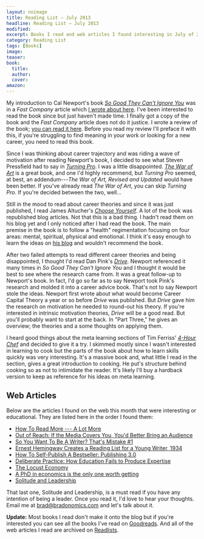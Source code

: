```yaml
---
layout: noimage
title: Reading List — July 2013
headline: Reading List — July 2013
modified:
excerpt: Books I read and web articles I found interesting in July of 2013.
category: Reading List
tags: [Books]
image:
teaser:
book:
  title:
  author:
  cover:
amazon:
---
```


My introduction to Cal Newport's book [_So Good They Can't Ignore You_](http://www.amazon.com/gp/product/1455509124/ref=as_li_ss_tl?ie=UTF8&camp=1789&creative=390957&creativeASIN=1455509124&linkCode=as2&tag=bnomics-20) was in a _Fast Company_ article which [I wrote about here](http://bradonomics.wordpress.com/2012/10/03/follow-passion-useful-advice/). I've been interested to read the book since but just haven't made time. I finally got a copy of the book and the _Fast Company_ article does not do it justice. I wrote a review of the book; [you can read it here](http://bradonomics.com/so-good-they-cant-ignore-you-book-review/). Before you read my review I'll preface it with this, if you're struggling to find meaning in your work or looking for a new career, you need to read this book.

Since I was thinking about career trajectory and was riding a wave of motivation after reading Newport's book, I decided to see what Steven Pressfield had to say in [_Turning Pro_](http://www.amazon.com/gp/product/B0087TUM54/ref=as_li_ss_tl?ie=UTF8&camp=1789&creative=390957&creativeASIN=B0087TUM54&linkCode=as2&tag=bnomics-20). I was a little disappointed. [_The War of Art_](http://www.amazon.com/gp/product/B007A4SDCG/ref=as_li_ss_tl?ie=UTF8&camp=1789&creative=390957&creativeASIN=B007A4SDCG&linkCode=as2&tag=bnomics-20) is a great book, and one I'd highly recommend, but _Turning Pro_ seemed, at best, an addendum---_The War of Art, Revised and Updated_ would have been better. If you've already read _The War of Art_, you can skip _Turning Pro_. If you're decided between the two, well...

Still in the mood to read about career theories and since it was just published, I read James Altucher's [_Choose Yourself_](http://www.amazon.com/gp/product/B00CO8D3G4/ref=as_li_ss_tl?ie=UTF8&camp=1789&creative=390957&creativeASIN=B00CO8D3G4&linkCode=as2&tag=bnomics-20). A lot of the book was republished blog articles. Not that this is a bad thing. I hadn't read them on his blog yet and I only noticed after I had read the book. The main premise&nbsp;in the book is to follow a "health" regimentation focusing on four areas: mental, spiritual, physical and emotional. I think it's easy enough to learn the ideas on [his blog](http://www.jamesaltucher.com/2013/01/finding-your-goal-and-purpose-in-life/) and wouldn't recommend the book.

After two failed attempts to read different career theories and being disappointed, I thought I'd read Dan Pink's [_Drive_](http://www.amazon.com/gp/product/1594484805/ref=as_li_ss_tl?ie=UTF8&camp=1789&creative=390957&creativeASIN=1594484805&linkCode=as2&tag=bnomics-20). Newport referenced it many times in _So Good They Can't Ignore You_ and I thought it would be best to see where the research came from. It was a great follow-up to Newport's book. In fact, I'd go so far as to say Newport took Pink's research and molded it into a career advice book. That's not to say Newport stole the ideas. Newport first wrote about what would become Career Capital Theory a year or so before _Drive_ was published. But _Drive_ gave him the research on motivation he needed to round-out his theory. If you're interested in intrinsic motivation theories, _Drive_ will be a good read. But you'll probably want to start at the back. In "Part Three," he gives an overview; the theories and a some thoughts on applying them.

I heard good things about the meta learning sections of Tim Ferriss' [_4-Hour Chef_](http://www.amazon.com/gp/product/0547884591/ref=as_li_ss_tl?ie=UTF8&camp=1789&creative=390957&creativeASIN=0547884591&linkCode=as2&tag=bnomics-20) and decided to give it a try. I skimmed mostly since I wasn't interested in learning to cook but the parts of the book about how to learn skills quickly was very interesting. It's a massive book and, what little I read in the section, gives a great introduction to cooking. He put's structure behind cooking so as not to intimidate the reader. It's likely I'll buy a hardback version to keep as reference for his ideas on meta learning.

## Web Articles

Below are the articles I found on the web this month that were interesting or educational. They are listed here in the order I found them:

*   [How To Read More --- A Lot More](http://thoughtcatalog.com/2013/how-to-read-more-a-lot-more/)
*   [Out of Reach: If the Media Covers You, You'd Better Bring an Audience](http://observer.com/2012/11/out-of-reach-if-the-media-covers-you-youd-better-bring-an-audience/)
*   [So You Want To Be A Writer? That's Mistake #1](http://thoughtcatalog.com/2013/so-you-want-to-be-a-writer-thats-mistake-1/)
*   [Ernest Hemingway Creates a Reading List for a Young Writer, 1934](http://www.openculture.com/2013/05/ernest_hemingways_reading_list_for_a_young_writer_1934.html)
*   [How To Self-Publish A Bestseller: Publishing 3.0](http://techcrunch.com/2013/07/20/how-to-self-publish-a-bestseller-publishing-3-0/)
*   [Deliberate Practice: How Education Fails to Produce Expertise](http://www.freakonomics.com/2011/05/04/deliberate-practice-how-education-fails-to-produce-expertise/)
*   [The Locust Economy](http://www.ribbonfarm.com/2013/04/03/the-locust-economy/)
*   [A PhD in economics is the only one worth getting](http://qz.com/82743/a-phd-in-economics-is-the-only-one-worth-getting/)
*   [Solitude and Leadership](http://theamericanscholar.org/solitude-and-leadership/)

That last one, Solitude and Leadership, is a must read if you have any intention of being a leader. Once you read it, I'd love to hear your thoughts. Email me at brad@bradonomics.com and let's talk about it.

**Update:** Most books I read don't make it onto the blog but if you're interested you can see all the books I've read on [Goodreads](https://www.goodreads.com/bradonomics). And all of the web articles I read are archived on [Readlists](http://readlists.com/user/bradonomics/).